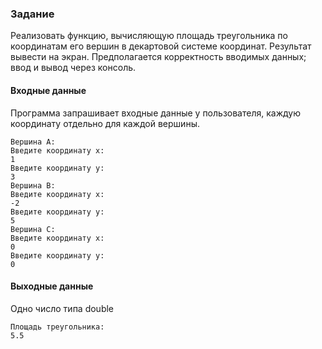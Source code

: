 ### Задание

Реализовать функцию, вычисляющую площадь треугольника по координатам его вершин в декартовой системе координат. Результат вывести на экран.
Предполагается корректность вводимых данных; ввод и вывод через консоль.

#### Входные данные
Программа запрашивает входные данные у пользователя, каждую координату отдельно для каждой вершины.
``` 
Вершина A:
Введите координату x:
1
Введите координату y:
3
Вершина B:
Введите координату x:
-2
Введите координату y:
5
Вершина C:
Введите координату x:
0
Введите координату y:
0
```

#### Выходные данные
Одно число типа double
```
Площадь треугольника:
5.5
```
